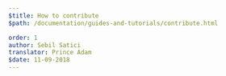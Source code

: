 ```yaml
---
$title: How to contribute
$path: /documentation/guides-and-tutorials/contribute.html

order: 1
author: Sebil Satici
translator: Prince Adam
$date: 11-09-2018
---
```

